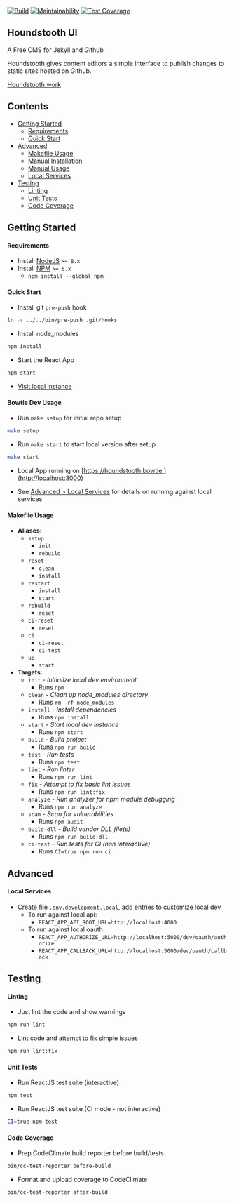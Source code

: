 [![Build](https://app.razorsite.co/projects/houndstooth/badge)](https://app.razorsite.co/projects/houndstooth/builds/latest)
[![Maintainability](https://api.codeclimate.com/v1/badges/17e180d74ac7e1fe8bb7/maintainability)](https://codeclimate.com/repos/5c50951ef5fffb7846004347/maintainability)
[![Test Coverage](https://api.codeclimate.com/v1/badges/17e180d74ac7e1fe8bb7/test_coverage)](https://codeclimate.com/repos/5c50951ef5fffb7846004347/test_coverage)

Houndstooth UI
---

A Free CMS for Jekyll and Github

Houndstooth gives content editors a simple interface to publish changes to static sites hosted on Github.

[Houndstooth.work](https://houndstooth.work)

## Contents

- [Getting Started](#getting-started)
  - [Requirements](#requirements)
  - [Quick Start](#quick-start)
- [Advanced](#advanced)
  - [Makefile Usage](#makefile-usage)
  - [Manual Installation](#manual-installation)
  - [Manual Usage](#manual-usage)
  - [Local Services](#local-services)
- [Testing](#testing)
  - [Linting](#linting)
  - [Unit Tests](#unit-tests)
  - [Code Coverage](#code-coverage)

## Getting Started

#### Requirements

- Install [NodeJS](https://nodejs.org/en/download/) `>= 8.x`
- Install [NPM](https://nodejs.org/en/download/) `>= 6.x`
  - `npm install --global npm`

#### Quick Start

- Install git `pre-push` hook
```bash
ln -s ../../bin/pre-push .git/hooks
```

- Install node_modules
```bash
npm install
```

- Start the React App
```bash
npm start
```

- [Visit local instance](http://localhost:3000)

#### Bowtie Dev Usage

- Run `make setup` for initial repo setup
```bash
make setup
```

- Run `make start` to start local version after setup
```bash
make start
```

- Local App running on [https://houndstooth.bowtie.](http://localhost:3000)

- See [Advanced > Local Services](#local-services) for details on running against local services

#### Makefile Usage

- **Aliases:**
  - `setup`
    - `init`
    - `rebuild`
  - `reset`
    - `clean`
    - `install`
  - `restart`
    - `install`
    - `start`
  - `rebuild`
    - `reset`
  - `ci-reset`
    - `reset`
  - `ci`
    - `ci-reset`
    - `ci-test`
  - `up`
    - `start`
- **Targets:**
  - `init` - *Initialize local dev environment*
    - Runs `npm `
  - `clean` - *Clean up node_modules directory*
    - Runs `rm -rf node_modules`
  - `install` - *Install dependencies*
    - Runs `npm install`
  - `start` - *Start local dev instance*
    - Runs `npm start`
  - `build` - *Build project*
    - Runs `npm run build`
  - `test` - *Run tests*
    - Runs `npm test`
  - `lint` - *Run linter*
    - Runs `npm run lint`
  - `fix` - *Attempt to fix basic lint issues*
    - Runs `npm run lint:fix`
  - `analyze` - *Run analyzer for npm module debugging*
    - Runs `npm run analyze`
  - `scan` - *Scan for vulnerabilities*
    - Runs `npm audit`
  - `build-dll` - *Build vendor DLL file(s)*
    - Runs `npm run build:dll`
  - `ci-test` - *Run tests for CI (non interactive)*
    - Runs `CI=true npm run ci`

## Advanced



#### Local Services

- Create file `.env.development.local`, add entries to customize local dev
  - To run against local api:
    - `REACT_APP_API_ROOT_URL=http://localhost:4000`
  - To run against local oauth:
    - `REACT_APP_AUTHORIZE_URL=http://localhost:5000/dev/oauth/authorize`
    - `REACT_APP_CALLBACK_URL=http://localhost:5000/dev/oauth/callback`

## Testing

#### Linting

- Just lint the code and show warnings
```bash
npm run lint
```
- Lint code and attempt to fix simple issues
```bash
npm run lint:fix
```

#### Unit Tests

- Run ReactJS test suite (interactive)
```bash
npm test
```
- Run ReactJS test suite (CI mode - not interactive)
```bash
CI=true npm test
```

#### Code Coverage

- Prep CodeClimate build reporter before build/tests
```bash
bin/cc-test-reporter before-build
```
- Format and upload coverage to CodeClimate
```bash
bin/cc-test-reporter after-build
```



